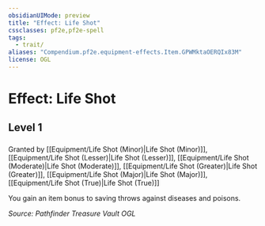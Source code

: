 ```yaml
---
obsidianUIMode: preview
title: "Effect: Life Shot"
cssclasses: pf2e,pf2e-spell
tags:
  - trait/
aliases: "Compendium.pf2e.equipment-effects.Item.GPWMktaOERQIx83M"
license: OGL
---
```

# Effect: Life Shot
## Level 1
### 






Granted by [[Equipment/Life Shot (Minor)|Life Shot (Minor)]], [[Equipment/Life Shot (Lesser)|Life Shot (Lesser)]], [[Equipment/Life Shot (Moderate)|Life Shot (Moderate)]], [[Equipment/Life Shot (Greater)|Life Shot (Greater)]], [[Equipment/Life Shot (Major)|Life Shot (Major)]], [[Equipment/Life Shot (True)|Life Shot (True)]]

You gain an item bonus to saving throws against diseases and poisons.

*Source: Pathfinder Treasure Vault*
*OGL*
